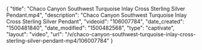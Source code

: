 {
    "title": "Chaco Canyon Southwest Turquoise Inlay Cross Sterling Silver Pendant.mp4",
    "description": "Chaco Canyon Southwest Turquoise Inlay Cross Sterling Silver Pendant",
    "videoid": "106007784",
    "date_created": "1500481840",
    "date_modified": "1500482568",
    "type": "captivate",
    "layout": "video",
    "url": "\/v\/chaco-canyon-southwest-turquoise-inlay-cross-sterling-silver-pendant-mp4\/106007784"
}